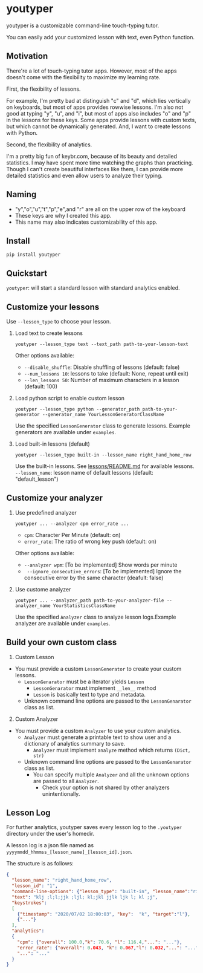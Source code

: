 # youtyper

youtyper is a customizable command-line touch-typing tutor.

You can easily add your customized lesson with text, even Python function.

## Motivation

There're a lot of touch-typing tutor apps.
However, most of the apps doesn't come with the flexibility to maximize my learning rate.

First, the flexibility of lessons.

For example, I'm pretty bad at distinguish "c" and "d", which lies vertically on keyboards, but most of apps provides rowwise lessons.
I'm also not good at typing "y", "u", and "i", but most of apps also includes "o" and "p" in the lessons for these keys.
Some apps provide lessons with custom texts, but which cannot be dynamically generated.
And, I want to create lessons with Python.

Second, the flexibility of analytics.

I'm a pretty big fun of keybr.com, because of its beauty and detailed statistics. I may have spent more time watching the graphs than practicing. Though I can't create beautiful interfaces like them, I can provide more detailed statistics and even allow users to analyze their typing.

## Naming

-   "y","o","u","t","p","e",and "r" are all on the upper row of the keyboard
-   These keys are why I created this app. 
-   This name may also indicates customizability of this app.

## Install

`pip install youtyper`

## Quickstart

`youtyper`: will start a standard lesson with standard analytics enabled.

## Customize your lessons

Use `--lesson_type` to choose your lesson. 

1.  Load text to create lessons

    `youtyper --lesson_type text --text_path path-to-your-lesson-text`

    Other options available:

    -   `--disable_shuffle`: Disable shuffling of lessons  (default: false)
    -   `--num_lessons 10`: lessons to take (default: None, repeat until exit)
    -   `--len_lessons 50`: Number of maximum characters in a lesson (default: 100)

2.  Load python script to enable custom lesson

    `youtyper --lesson_type python --generator_path path-to-your-generator --generator_name YourLessonGeneratorClassName`

    Use the specified `LessonGenerator` class to generate lessons. Example generators are available under `examples`.


3.  Load built-in lessons (default)

    `youtyper --lesson_type built-in --lesson_name right_hand_home_row`

    Use the built-in lessons. See [lessons/README.md](youtyper/lessons/README.md) for available lessons. `--lesson_name`: lesson name of default lessons (default: "default_lesson")

## Customize your analyzer

1.  Use predefined analyzer

    `youtyper ... --analyzer cpm error_rate ...`

    -   `cpm`: Character Per Minute (default: on)
    -   `error_rate`: The ratio of wrong key push (default: on)

    Other options available:

    -   `--analyzer wpm`: [To be implemented] Show words per minute
    -   ` --ignore_consecutive_errors`: [To be implemented] Ignore the consecutive error by the same character (deafult: false)

2.  Use custome analyzer

    `youtyper ... --analyzer_path path-to-your-analyzer-file --analyzer_name YourStatisticsClassName`

    Use the specified `Analyzer` class to analyze lesson logs.Example analyzer are available under `examples`.  

## Build your own custom class

1.  Custom Lesson

-   You must provide a custom `LessonGenerator` to create your custom lessons.
    -   `LessonGenarator` must be a iterator yields `Lesson`
        -   `LessonGenarator` must implement `__len__` method
        -   `Lesson` is basically text to type and metadata.
    -   Unknown command line options are passed to the `LessonGenarator` class as list. 

2.  Custom Analyzer

-   You must provide a custom `Analyzer` to use your custom analytics.
    -   `Analyzer` must generate a printable text to show user and a dictionary of analytics summary to save.
        -   `Analyzer` must implement `analyze` method which returns `(Dict, str)`
    -   Unknown command line options are passed to the `LessonGenarator` class as list. 
        -   You can specify multiple `Analyzer` and all the unknown options are passed to all `Analyzer`.
            -   Check your option is not shared by other analyzers unintentionally.

## Lesson Log

For further analytics, youtyper saves every lesson log to the `.youtyper` directory under the user's homedir.

A lesson log is a json file named as `yyyymmdd_hhmmss_[lesson_name]_[lesson_id].json`. 

The structure is as follows:

```json
{
  "lesson_name": "right_hand_home_row",
  "lesson_id": "1",
  "command-line-options": {"lesson_type": "built-in", "lesson_name":"right_hand_home_row"},
  "text": "klj ;l;l;jjk ;ljl; kl;jkl jjlk ljk l; kl ;j",
  "keystrokes": 
  [
    {"timestamp": "2020/07/02 18:00:03", "key":  "k", "target":"l"},
    {"..."}
  ],
  "analytics": 
  {
    "cpm": {"overall": 100.0,"k": 70.6, "l": 116.4,"...": "..."},
    "error_rate": {"overall": 0.043, "k": 0.067,"l": 0.032,"...": "..."},
    "...": "..."
  } 
}
```
